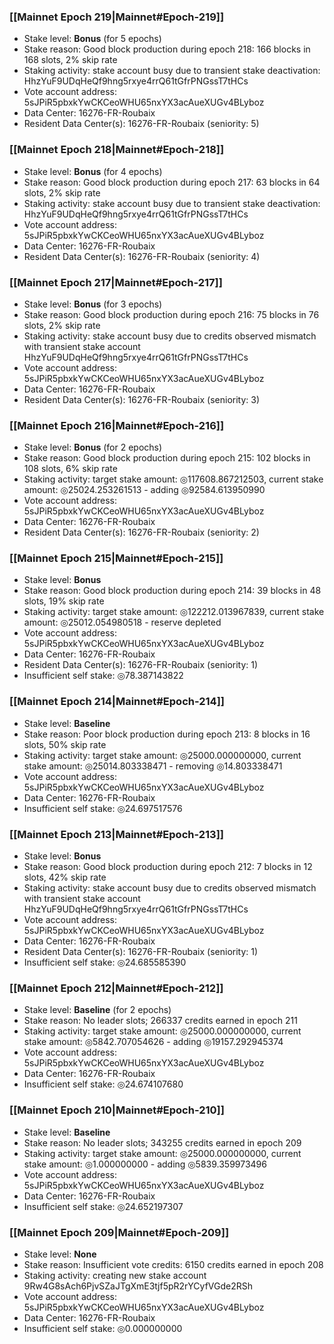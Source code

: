 ### [[Mainnet Epoch 219|Mainnet#Epoch-219]]
* Stake level: **Bonus** (for 5 epochs)
* Stake reason: Good block production during epoch 218: 166 blocks in 168 slots, 2% skip rate
* Staking activity: stake account busy due to transient stake deactivation: HhzYuF9UDqHeQf9hng5rxye4rrQ61tGfrPNGssT7tHCs
* Vote account address: 5sJPiR5pbxkYwCKCeoWHU65nxYX3acAueXUGv4BLyboz
* Data Center: 16276-FR-Roubaix
* Resident Data Center(s): 16276-FR-Roubaix (seniority: 5)
### [[Mainnet Epoch 218|Mainnet#Epoch-218]]
* Stake level: **Bonus** (for 4 epochs)
* Stake reason: Good block production during epoch 217: 63 blocks in 64 slots, 2% skip rate
* Staking activity: stake account busy due to transient stake deactivation: HhzYuF9UDqHeQf9hng5rxye4rrQ61tGfrPNGssT7tHCs
* Vote account address: 5sJPiR5pbxkYwCKCeoWHU65nxYX3acAueXUGv4BLyboz
* Data Center: 16276-FR-Roubaix
* Resident Data Center(s): 16276-FR-Roubaix (seniority: 4)
### [[Mainnet Epoch 217|Mainnet#Epoch-217]]
* Stake level: **Bonus** (for 3 epochs)
* Stake reason: Good block production during epoch 216: 75 blocks in 76 slots, 2% skip rate
* Staking activity: stake account busy due to credits observed mismatch with transient stake account HhzYuF9UDqHeQf9hng5rxye4rrQ61tGfrPNGssT7tHCs
* Vote account address: 5sJPiR5pbxkYwCKCeoWHU65nxYX3acAueXUGv4BLyboz
* Data Center: 16276-FR-Roubaix
* Resident Data Center(s): 16276-FR-Roubaix (seniority: 3)
### [[Mainnet Epoch 216|Mainnet#Epoch-216]]
* Stake level: **Bonus** (for 2 epochs)
* Stake reason: Good block production during epoch 215: 102 blocks in 108 slots, 6% skip rate
* Staking activity: target stake amount: ◎117608.867212503, current stake amount: ◎25024.253261513 - adding ◎92584.613950990
* Vote account address: 5sJPiR5pbxkYwCKCeoWHU65nxYX3acAueXUGv4BLyboz
* Data Center: 16276-FR-Roubaix
* Resident Data Center(s): 16276-FR-Roubaix (seniority: 2)
### [[Mainnet Epoch 215|Mainnet#Epoch-215]]
* Stake level: **Bonus**
* Stake reason: Good block production during epoch 214: 39 blocks in 48 slots, 19% skip rate
* Staking activity: target stake amount: ◎122212.013967839, current stake amount: ◎25012.054980518 - reserve depleted
* Vote account address: 5sJPiR5pbxkYwCKCeoWHU65nxYX3acAueXUGv4BLyboz
* Data Center: 16276-FR-Roubaix
* Resident Data Center(s): 16276-FR-Roubaix (seniority: 1)
* Insufficient self stake: ◎78.387143822
### [[Mainnet Epoch 214|Mainnet#Epoch-214]]
* Stake level: **Baseline**
* Stake reason: Poor block production during epoch 213: 8 blocks in 16 slots, 50% skip rate
* Staking activity: target stake amount: ◎25000.000000000, current stake amount: ◎25014.803338471 - removing ◎14.803338471
* Vote account address: 5sJPiR5pbxkYwCKCeoWHU65nxYX3acAueXUGv4BLyboz
* Data Center: 16276-FR-Roubaix
* Insufficient self stake: ◎24.697517576
### [[Mainnet Epoch 213|Mainnet#Epoch-213]]
* Stake level: **Bonus**
* Stake reason: Good block production during epoch 212: 7 blocks in 12 slots, 42% skip rate
* Staking activity: stake account busy due to credits observed mismatch with transient stake account HhzYuF9UDqHeQf9hng5rxye4rrQ61tGfrPNGssT7tHCs
* Vote account address: 5sJPiR5pbxkYwCKCeoWHU65nxYX3acAueXUGv4BLyboz
* Data Center: 16276-FR-Roubaix
* Resident Data Center(s): 16276-FR-Roubaix (seniority: 1)
* Insufficient self stake: ◎24.685585390
### [[Mainnet Epoch 212|Mainnet#Epoch-212]]
* Stake level: **Baseline** (for 2 epochs)
* Stake reason: No leader slots; 266337 credits earned in epoch 211
* Staking activity: target stake amount: ◎25000.000000000, current stake amount: ◎5842.707054626 - adding ◎19157.292945374
* Vote account address: 5sJPiR5pbxkYwCKCeoWHU65nxYX3acAueXUGv4BLyboz
* Data Center: 16276-FR-Roubaix
* Insufficient self stake: ◎24.674107680
### [[Mainnet Epoch 210|Mainnet#Epoch-210]]
* Stake level: **Baseline**
* Stake reason: No leader slots; 343255 credits earned in epoch 209
* Staking activity: target stake amount: ◎25000.000000000, current stake amount: ◎1.000000000 - adding ◎5839.359973496
* Vote account address: 5sJPiR5pbxkYwCKCeoWHU65nxYX3acAueXUGv4BLyboz
* Data Center: 16276-FR-Roubaix
* Insufficient self stake: ◎24.652197307
### [[Mainnet Epoch 209|Mainnet#Epoch-209]]
* Stake level: **None**
* Stake reason: Insufficient vote credits: 6150 credits earned in epoch 208
* Staking activity: creating new stake account 9Rw4G8sAch6PjvSZaJTgXmE3tjf5pR2rYCyfVGde2RSh
* Vote account address: 5sJPiR5pbxkYwCKCeoWHU65nxYX3acAueXUGv4BLyboz
* Data Center: 16276-FR-Roubaix
* Insufficient self stake: ◎0.000000000
